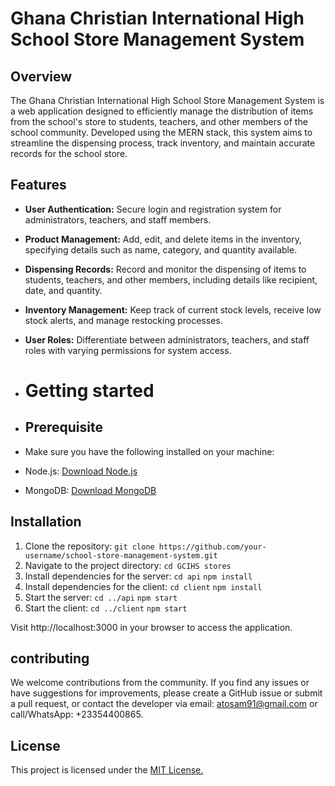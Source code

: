 # Ghana Christian International High School Store Management System

## Overview
The Ghana Christian International High School Store Management System is a web application designed to efficiently manage the distribution of items from the school's store to students, teachers, and other members of the school community. Developed using the MERN stack, this system aims to streamline the dispensing process, track inventory, and maintain accurate records for the school store.

## Features
- **User Authentication:** Secure login and registration system for administrators, teachers, and staff members.
- **Product Management:** Add, edit, and delete items in the inventory, specifying details such as name, category, and quantity available.
- **Dispensing Records:** Record and monitor the dispensing of items to students, teachers, and other members, including details like recipient, date, and quantity.
- **Inventory Management:** Keep track of current stock levels, receive low stock alerts, and manage restocking processes.
- **User Roles:** Differentiate between administrators, teachers, and staff roles with varying permissions for system access.

- # Getting started

- ## Prerequisite
- Make sure you have the following installed on your machine:

- Node.js: [Download Node.js](https://nodejs.org/)
- MongoDB: [Download MongoDB](https://www.mongodb.com/try/download/community)

## Installation
1. Clone the repository:
   `git clone https://github.com/your-username/school-store-management-system.git`
2. Navigate to the project directory:
   `cd GCIHS stores`
3. Install dependencies for the server:
`cd api`
`npm install`
4. Install dependencies for the client:
`cd client`
`npm install`
5. Start the server:
`cd ../api`
`npm start`
6. Start the client:
`cd ../client`
`npm start`

Visit http://localhost:3000 in your browser to access the application.

## contributing
We welcome contributions from the community. If you find any issues or have suggestions for improvements, please create a GitHub issue or submit a pull request, or contact the developer via email: atosam91@gmail.com or call/WhatsApp: +23354400865.

## License
This project is licensed under the [MIT License.](https://mit-license.org/)
